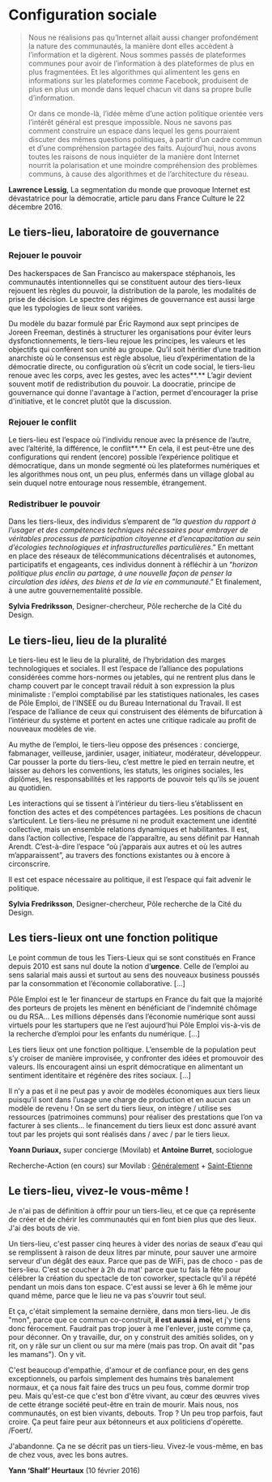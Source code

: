 # Configuration sociale

> Nous ne réalisions pas qu’Internet allait aussi changer profondément la nature des communautés, la manière dont elles accèdent à l’information et la digèrent. Nous sommes passés de plateformes communes pour avoir de l’information à des plateformes de plus en plus fragmentées. Et les algorithmes qui alimentent les gens en informations sur les plateformes comme Facebook, produisent de plus en plus un monde dans lequel chacun vit dans sa propre bulle d’information.
>
> Or dans ce monde-là, l’idée même d’une action politique orientée vers l’intérêt général est presque impossible. Nous ne savons pas comment construire un espace dans lequel les gens pourraient discuter des mêmes questions politiques, à partir d’un cadre commun et d’une compréhension partagée des faits. Aujourd’hui, nous avons toutes les raisons de nous inquiéter de la manière dont Internet nourrit la polarisation et une moindre compréhension des problèmes communs, à cause des algorithmes et de l’architecture du réseau.

**Lawrence Lessig**, La segmentation du monde que provoque Internet est dévastatrice pour la démocratie, article paru dans France Culture le 22 décembre 2016.

## Le tiers-lieu, laboratoire de gouvernance

### **Rejouer le pouvoir**

Des hackerspaces de San Francisco au makerspace stéphanois, les communautés intentionnelles qui se constituent autour des tiers-lieux rejouent les règles du pouvoir, la distribution de la parole, les modalités de prise de décision. Le spectre des régimes de gouvernance est aussi large que les typologies de lieux sont variées.

Du modèle du bazar formulé par Éric Raymond aux sept principes de Joreen Freeman, destinés à structurer les organisations pour éviter leurs dysfonctionnements, le tiers-lieu rejoue les principes, les valeurs et les objectifs qui confèrent son unité au groupe. Qu’il soit héritier d’une tradition anarchiste où le consensus est règle absolue, lieu d’expérimentation de la démocratie directe, ou configuration où s’écrit un code social, le tiers-lieu renoue avec les corps, avec les gestes, avec les actes**.** L’agir devient souvent motif de redistribution du pouvoir. La doocratie, principe de gouvernance qui donne l'avantage à l'action, permet d'encourager la prise d'initiative, et le concret plutôt que la discussion.

### **Rejouer le conflit**

Le tiers-lieu est l’espace où l’individu renoue avec la présence de l’autre, avec l’altérité, la différence, le conflit**.** En cela, il est peut-être une des configurations qui rendent \(encore\) possible l’expérience politique et démocratique, dans un monde segmenté où les plateformes numériques et les algorithmes nous ont, un peu plus, enfermés dans un village global au sein duquel notre entourage nous ressemble, étrangement.

### **Redistribuer le pouvoir**

Dans les tiers-lieux, des individus s’emparent de “_la question du rapport à l’usager et des compétences techniques nécessaires pour embrayer de véritables processus de participation citoyenne et d’encapacitation au sein d’écologies technologiques et infrastructurelles particulières_.” En mettant en place des réseaux de télécommunications décentralisés et autonomes, participatifs et engageants, ces individus donnent à réfléchir à un “_horizon politique plus enclin au partage, à une nouvelle façon de penser la circulation des idées, des biens et de la vie en communauté_.” Et finalement, à une autre gouvernementalité possible.

**Sylvia Fredriksson**, Designer-chercheur, Pôle recherche de la Cité du Design.

## **Le tiers-lieu, lieu de la pluralité**

Le tiers-lieu est le lieu de la pluralité, de l’hybridation des marges technologiques et sociales. Il est l’espace de l’alliance des populations considérées comme hors-normes ou jetables, qui ne rentrent plus dans le champ couvert par le concept travail réduit à son expression la plus minimaliste : l'emploi comptabilisé par les statistiques nationales, les cases de Pôle Emploi, de l'INSEE ou du Bureau International du Travail. Il est l’espace de l’alliance de ceux qui construisent des éléments de bifurcation à l’intérieur du système et portent en actes une critique radicale au profit de nouveaux modèles de vie.

Au mythe de l’emploi, le tiers-lieu oppose des présences : concierge, fabmanager, veilleuse, jardinier, usager, initiateur, modérateur, développeur. Car pousser la porte du tiers-lieu, c’est mettre le pied en terrain neutre, et laisser au dehors les conventions, les statuts, les origines sociales, les diplômes, les responsabilités et les rapports de pouvoir tels qu’ils se jouent au quotidien.

Les interactions qui se tissent à l’intérieur du tiers-lieu s’établissent en fonction des actes et des compétences partagées. Les positions de chacun s’articulent. Le tiers-lieu ne présume ni ne produit exactement une identité collective, mais un ensemble relations dynamiques et habilitantes. Il est, dans l’action collective, l’espace de l’apparaître, au sens définit par Hannah Arendt. C’est-à-dire l’espace “où j’apparais aux autres et où les autres m’apparaissent”, au travers des fonctions existantes ou à encore à circonscrire.

Il est cet espace nécessaire au politique, il est l’espace qui fait advenir le politique.

**Sylvia Fredriksson**, Designer-chercheur, Pôle recherche de la Cité du Design.

## **Les tiers-lieux ont une fonction politique**

Le point commun de tous les Tiers-Lieux qui se sont constitués en France depuis 2010 est sans nul doute la notion d’**urgence**. Celle de l’emploi au sens salarial mais aussi et surtout au sens des nouveaux business poussés par la consommation et l’économie collaborative. \[...\]

Pôle Emploi est le 1er financeur de startups en France du fait que la majorité des porteurs de projets les mènent en bénéficiant de l’indemnité chômage ou du RSA… Les millions dépensés dans l’économie numérique sont aussi virtuels pour les startupers que ne l’est aujourd’hui Pôle Emploi vis-à-vis de la recherche d’emploi pour les enfants du numérique. \[...\]

Les tiers lieux ont une fonction politique. L’ensemble de la population peut s’y croiser de manière improvisée, y confronter des idées et promouvoir des valeurs. Ils encouragent ainsi un esprit démocratique en alimentant un sentiment identitaire et régénère des rites sociaux. \[...\]

Il n’y a pas et il ne peut pas y avoir de modèles économiques aux tiers lieux puisqu’il sont dans l’usage une charge de production et en aucun cas un modèle de revenu ! On se sert du tiers lieux, on intègre / utilise ses ressources \(patrimoines communs\) pour réaliser des prestations que l’on va facturer à ses clients… le financement du tiers lieux est donc assuré avant tout par les projets qui sont réalisés dans / avec / par le tiers lieux.

**Yoann Duriaux,** super concierge \(Movilab\) et **Antoine Burret**, sociologue

Recherche-Action \(en cours\) sur Movilab : [Généralement](http://movilab.org/index.php?title=Les_modèles_économiques_des_Tiers_Lieux) + [Saint-Etienne](http://movilab.org/index.php?title=Les_modèles_économiques_des_Tiers_Lieux_Stéphanois)

## **Le tiers-lieu, vivez-le vous-même !**

Je n'ai pas de définition à offrir pour un tiers-lieu, et ce que ça représente de créer et de chérir les communautés qui en font bien plus que des lieux. J'ai des bouts de vie.

Un tiers-lieu, c'est passer cinq heures à vider des norias de seaux d'eau qui se remplissent à raison de deux litres par minute, pour sauver une armoire serveur d'un dégât des eaux. Parce que pas de WiFi, pas de choco - pas de tiers-lieu. C'est se coucher à 2h du mat' parce que tu fais la fête pour célébrer la création du spectacle de ton coworker, spectacle qu'il a répété pendant un mois dans ton espace. C'est aussi se lever à 6h le même jour quand même, parce que le lieu ne va pas s'ouvrir tout seul.

Et ça, c'était simplement la semaine dernière, dans mon tiers-lieu. Je dis "mon", parce que ce commun co-construit, **il est aussi à moi,** et j'y tiens donc férocement. Faudrait pas trop jouer à me l'enlever, juste comme ça, pour déconner. On y travaille, dur, on y construit des amitiés solides, on y rit, on y râle sur un client ou sur ma mère \(mais pas trop. On avait dit "pas les mamans"\). On y vit.

C'est beaucoup d'empathie, d'amour et de confiance pour, en des gens exceptionnels, ou parfois simplement des humains très banalement normaux, et ça nous fait faire des trucs un peu fous, comme dormir trop peu. Mais qu'est-ce que c'est bon d'être vivant, au cœur des œuvres vives de cette étrange société peut-être en train de mourir. Mais nous, nos communautés, on est bien vivants, debouts. Trop ? Un peu trop parfois, faut croire. Ça peut faire peur aux bétonneurs et aux politiciens d'opérette. /Foert/.

J'abandonne. Ça ne se décrit pas un tiers-lieu. Vivez-le vous-même, en bas de chez vous, avec les bons autres.

**Yann ‘Shalf’ Heurtaux** \(10 février 2016\)

